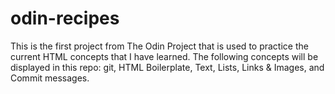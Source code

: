 # odin-recipes
This is the first project from The Odin Project that is used to practice the current 
HTML concepts that I have learned.  The following concepts will be displayed in this 
repo: git, HTML Boilerplate, Text, Lists, Links & Images, and Commit messages.  
